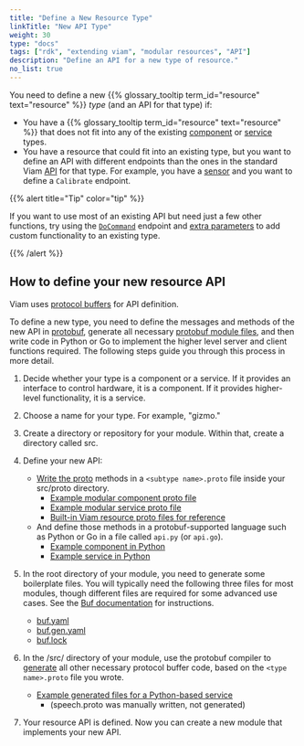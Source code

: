 ```yaml
---
title: "Define a New Resource Type"
linkTitle: "New API Type"
weight: 30
type: "docs"
tags: ["rdk", "extending viam", "modular resources", "API"]
description: "Define an API for a new type of resource."
no_list: true
---
```


You need to define a new {{% glossary_tooltip term_id="resource" text="resource" %}} *type* (and an API for that type) if:

- You have a {{% glossary_tooltip term_id="resource" text="resource" %}} that does not fit into any of the existing [component](/components/) or [service](/services/) types.
- You have a resource that could fit into an existing type, but you want to define an API with different endpoints than the ones in the standard Viam [API](/program/apis/) for that type.
For example, you have a [sensor](/components/sensor/) and you want to define a `Calibrate` endpoint.

{{% alert title="Tip" color="tip" %}}

If you want to use most of an existing API but need just a few other functions, try using the [`DoCommand`](/program/apis/#docommand) endpoint and [extra parameters](/program/use-extra-params/) to add custom functionality to an existing type.

{{% /alert %}}

## How to define your new resource API

Viam uses [protocol buffers](https://protobuf.dev/) for API definition.

To define a new type, you need to define the messages and methods of the new API in [protobuf](https://github.com/protocolbuffers/protobuf), generate all necessary [protobuf module files](https://buf.build/docs/generate/usage/), and then write code in Python or Go to implement the higher level server and client functions required.
The following steps guide you through this process in more detail.

1. Decide whether your type is a component or a service.
  If it provides an interface to control hardware, it is a component.
  If it provides higher-level functionality, it is a service.
1. Choose a name for your type.
  For example, "gizmo."
1. Create a directory or repository for your module.
  Within that, create a directory called <file>src</file>.
1. Define your new API:

    - [Write the proto](https://protobuf.dev/programming-guides/proto3/) methods in a `<subtype name>.proto` file inside your <file>src/proto</file> directory.
      - [Example modular component proto file](https://github.com/viamrobotics/viam-python-sdk/blob/main/examples/module/src/proto/gizmo.proto)
      - [Example modular service proto file](https://github.com/viam-labs/speech/blob/main/src/proto/speech.proto)
      - [Built-in Viam resource proto files for reference](https://github.com/viamrobotics/api/tree/main/proto/viam)
    - And define those methods in a protobuf-supported language such as Python or Go in a file called `api.py` (or `api.go`).
      - [Example component in Python](https://github.com/viamrobotics/viam-python-sdk/blob/main/examples/module/src/gizmo/api.py)
      - [Example service in Python](https://github.com/viam-labs/speech/blob/main/src/speech/api.py)

1. In the root directory of your module, you need to generate some boilerplate files.
You will typically need the following three files for most modules, though different files are required for some advanced use cases.
  See the [Buf documentation](https://buf.build/docs/generate/usage/) for instructions.

    - [<file>buf.yaml</file>](https://buf.build/docs/configuration/v1/buf-gen-yaml/)
    - [<file>buf.gen.yaml</file>](https://buf.build/docs/configuration/v1/buf-gen-yaml/)
    - [<file>buf.lock</file>](https://buf.build/docs/configuration/v1/buf-lock/)

5. In the <file>/src/</file> directory of your module, use the protobuf compiler to [generate](https://buf.build/docs/tutorials/getting-started-with-buf-cli/#generate-code) all other necessary protocol buffer code, based on the `<type name>.proto` file you wrote.

    - [Example generated files for a Python-based service](https://github.com/viam-labs/speech/tree/main/src/proto)
      - (<file>speech.proto</file> was manually written, not generated)

6. Your resource API is defined.
  Now you can create a new module <!-- insert link! --> that implements your new API.
